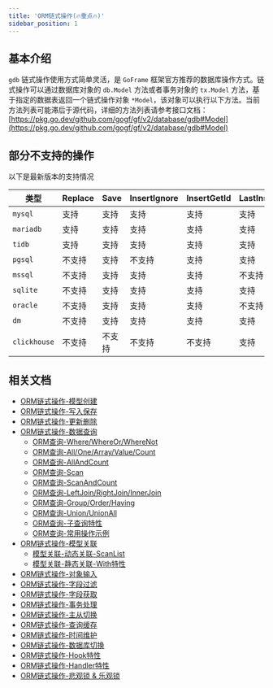 ```yaml
---
title: 'ORM链式操作(🔥重点🔥)'
sidebar_position: 1
---
```


## 基本介绍

`gdb` 链式操作使用方式简单灵活，是 `GoFrame` 框架官方推荐的数据库操作方式。链式操作可以通过数据库对象的 `db.Model` 方法或者事务对象的 `tx.Model` 方法，基于指定的数据表返回一个链式操作对象 `*Model`，该对象可以执行以下方法。当前方法列表可能滞后于源代码，详细的方法列表请参考接口文档： [https://pkg.go.dev/github.com/gogf/gf/v2/database/gdb#Model](https://pkg.go.dev/github.com/gogf/gf/v2/database/gdb#Model)

## 部分不支持的操作

以下是最新版本的支持情况

| 类型 | Replace | Save | InsertIgnore | InsertGetId | LastInsertId | Transaction | RowsAffected |
| --- | --- | --- | --- | --- | --- | --- | --- |
| `mysql` | 支持 | 支持 | 支持 | 支持 | 支持 | 支持 | 支持 |
| `mariadb` | 支持 | 支持 | 支持 | 支持 | 支持 | 支持 | 支持 |
| `tidb` | 支持 | 支持 | 支持 | 支持 | 支持 | 支持 | 支持 |
| `pgsql` | 不支持 | 支持 | 不支持 | 支持 | 支持 | 支持 | 支持 |
| `mssql` | 不支持 | 支持 | 支持 | 支持 | 不支持 | 支持 | 支持 |
| `sqlite` | 不支持 | 支持 | 支持 | 支持 | 支持 | 支持 | 支持 |
| `oracle` | 不支持 | 支持 | 支持 | 支持 | 不支持 | 支持 | 支持 |
| `dm` | 不支持 | 支持 | 支持 | 支持 | 支持 | 支持 | 支持 |
| `clickhouse` | 不支持 | 不支持 | 不支持 | 不支持 | 支持 | 不支持 | 不支持 |

## 相关文档

- [ORM链式操作-模型创建](/docs/核心组件/数据库ORM/ORM链式操作/ORM链式操作-模型创建)
- [ORM链式操作-写入保存](/docs/核心组件/数据库ORM/ORM链式操作/ORM链式操作-写入保存)
- [ORM链式操作-更新删除](/docs/核心组件/数据库ORM/ORM链式操作/ORM链式操作-更新删除)
- [ORM链式操作-数据查询](/docs/核心组件/数据库ORM/ORM链式操作/ORM链式操作-数据查询)
  - [ORM查询-Where/WhereOr/WhereNot](/docs/核心组件/数据库ORM/ORM链式操作/ORM链式操作-数据查询/ORM查询-WhereWhereOrWhereNot)
  - [ORM查询-All/One/Array/Value/Count](/docs/核心组件/数据库ORM/ORM链式操作/ORM链式操作-数据查询/ORM查询-AllOneArrayValueCount)
  - [ORM查询-AllAndCount](/docs/核心组件/数据库ORM/ORM链式操作/ORM链式操作-数据查询/ORM查询-AllAndCount)
  - [ORM查询-Scan](/docs/核心组件/数据库ORM/ORM链式操作/ORM链式操作-数据查询/ORM查询-Scan)
  - [ORM查询-ScanAndCount](/docs/核心组件/数据库ORM/ORM链式操作/ORM链式操作-数据查询/ORM查询-ScanAndCount)
  - [ORM查询-LeftJoin/RightJoin/InnerJoin](/docs/核心组件/数据库ORM/ORM链式操作/ORM链式操作-数据查询/ORM查询-LeftJoinRightJoinInnerJoin)
  - [ORM查询-Group/Order/Having](/docs/核心组件/数据库ORM/ORM链式操作/ORM链式操作-数据查询/ORM查询-GroupOrderHaving)
  - [ORM查询-Union/UnionAll](/docs/核心组件/数据库ORM/ORM链式操作/ORM链式操作-数据查询/ORM查询-UnionUnionAll)
  - [ORM查询-子查询特性](/docs/核心组件/数据库ORM/ORM链式操作/ORM链式操作-数据查询/ORM查询-子查询特性)
  - [ORM查询-常用操作示例](/docs/核心组件/数据库ORM/ORM链式操作/ORM链式操作-数据查询/ORM查询-常用操作示例)
- [ORM链式操作-模型关联](/docs/核心组件/数据库ORM/ORM链式操作/ORM链式操作-模型关联)
  - [模型关联-动态关联-ScanList](/docs/核心组件/数据库ORM/ORM链式操作/ORM链式操作-模型关联/模型关联-动态关联-ScanList)
  - [模型关联-静态关联-With特性](/docs/核心组件/数据库ORM/ORM链式操作/ORM链式操作-模型关联/模型关联-静态关联-With特性)
- [ORM链式操作-对象输入](/docs/核心组件/数据库ORM/ORM链式操作/ORM链式操作-对象输入)
- [ORM链式操作-字段过滤](/docs/核心组件/数据库ORM/ORM链式操作/ORM链式操作-字段过滤)
- [ORM链式操作-字段获取](/docs/核心组件/数据库ORM/ORM链式操作/ORM链式操作-字段获取)
- [ORM链式操作-事务处理](/docs/核心组件/数据库ORM/ORM链式操作/ORM链式操作-事务处理)
- [ORM链式操作-主从切换](/docs/核心组件/数据库ORM/ORM链式操作/ORM链式操作-主从切换)
- [ORM链式操作-查询缓存](/docs/核心组件/数据库ORM/ORM链式操作/ORM链式操作-查询缓存)
- [ORM链式操作-时间维护](/docs/核心组件/数据库ORM/ORM链式操作/ORM链式操作-时间维护)
- [ORM链式操作-数据库切换](/docs/核心组件/数据库ORM/ORM链式操作/ORM链式操作-数据库切换)
- [ORM链式操作-Hook特性](/docs/核心组件/数据库ORM/ORM链式操作/ORM链式操作-Hook特性)
- [ORM链式操作-Handler特性](/docs/核心组件/数据库ORM/ORM链式操作/ORM链式操作-Handler特性)
- [ORM链式操作-悲观锁 & 乐观锁](/docs/核心组件/数据库ORM/ORM链式操作/ORM链式操作-悲观锁%20&%20乐观锁)